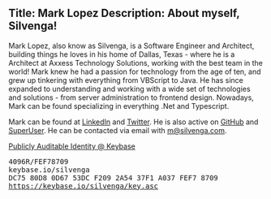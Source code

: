 Title: Mark Lopez
Description: About myself, Silvenga!
---

Mark Lopez, also know as Silvenga, is a Software Engineer and Architect, building things he loves in his home of Dallas, Texas - where he is a Architect at Axxess Technology Solutions, working with the best team in the world! Mark knew he had a passion for technology from the age of ten, and grew up tinkering with everything from VBScript to Java. He has since expanded to understanding and working with a wide set of technologies and solutions - from server administration to frontend design. Nowadays, Mark can be found specializing in everything .Net and Typescript.

Mark can be found at [LinkedIn](https://www.linkedin.com/in/silvenga) and [Twitter](https://twitter.com/Silvenga). He is also active on [GitHub](https://github.com/Silvenga) and [SuperUser](https://superuser.com/users/183064/mark-lopez). He can be contacted via email with [m@silvenga.com](mailto:m@silvenga.com).

[Publicly Auditable Identity @ Keybase](/keybase/)
<pre>
4096R/FEF78709
keybase.io/silvenga
DC75 80D8 0D67 53DC F209 2A54 37F1 A037 FEF7 8709
<a href="https://keybase.io/silvenga/key.asc">https://keybase.io/silvenga/key.asc</a>
</pre>
